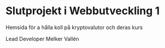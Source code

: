 # Slutprojekt i Webbutveckling 1
Hemsida för a hålla koll på kryptovalutor och deras kurs

Lead Developer 
Melker Vallén
